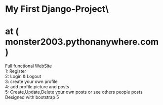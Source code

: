 # My First Django-Project\
# at ( monster2003.pythonanywhere.com )
Full functional WebSite\
1: Register\
2: Login & Logout\
3: create your own profile\
4: add profile picture and posts\
5: Create,Update,Delete your own posts or see others people posts\
Designed with bootstrap 5
